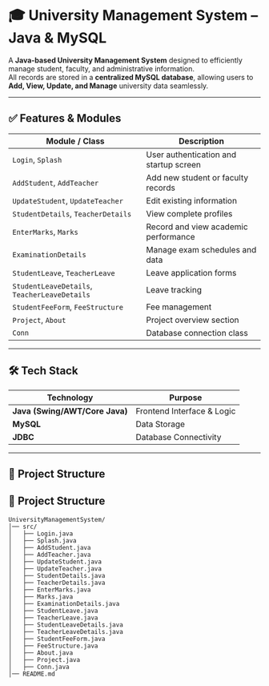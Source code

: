 # 🎓 University Management System – Java & MySQL

A **Java-based University Management System** designed to efficiently manage student, faculty, and administrative information.  
All records are stored in a **centralized MySQL database**, allowing users to **Add, View, Update, and Manage** university data seamlessly.

---

## ✅ Features & Modules

| Module / Class                | Description |
|------------------------------|-------------|
| `Login`, `Splash`            | User authentication and startup screen |
| `AddStudent`, `AddTeacher`   | Add new student or faculty records |
| `UpdateStudent`, `UpdateTeacher` | Edit existing information |
| `StudentDetails`, `TeacherDetails` | View complete profiles |
| `EnterMarks`, `Marks`        | Record and view academic performance |
| `ExaminationDetails`         | Manage exam schedules and data |
| `StudentLeave`, `TeacherLeave` | Leave application forms |
| `StudentLeaveDetails`, `TeacherLeaveDetails` | Leave tracking |
| `StudentFeeForm`, `FeeStructure` | Fee management |
| `Project`, `About`           | Project overview section |
| `Conn`                       | Database connection class |

---

## 🛠 Tech Stack

| Technology | Purpose |
|------------|---------|
| **Java (Swing/AWT/Core Java)** | Frontend Interface & Logic |
| **MySQL** | Data Storage |
| **JDBC** | Database Connectivity |

---

## 📂 Project Structure

## 📂 Project Structure

```
UniversityManagementSystem/
│── src/
│   ├── Login.java
│   ├── Splash.java
│   ├── AddStudent.java
│   ├── AddTeacher.java
│   ├── UpdateStudent.java
│   ├── UpdateTeacher.java
│   ├── StudentDetails.java
│   ├── TeacherDetails.java
│   ├── EnterMarks.java
│   ├── Marks.java
│   ├── ExaminationDetails.java
│   ├── StudentLeave.java
│   ├── TeacherLeave.java
│   ├── StudentLeaveDetails.java
│   ├── TeacherLeaveDetails.java
│   ├── StudentFeeForm.java
│   ├── FeeStructure.java
│   ├── About.java
│   ├── Project.java
│   ├── Conn.java
│── README.md
```

